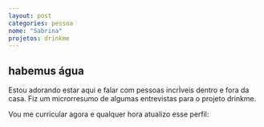 ```yaml
---
layout: post
categories: pessoa
nome: "Sabrina"
projetos: drinkme
---
```


## habemus água

Estou adorando estar aqui e falar com pessoas incrÌveis dentro e fora da casa. Fiz um microrresumo de algumas entrevistas para o projeto drinkme.  
  
Vou me curricular agora e qualquer hora atualizo esse perfil:   
